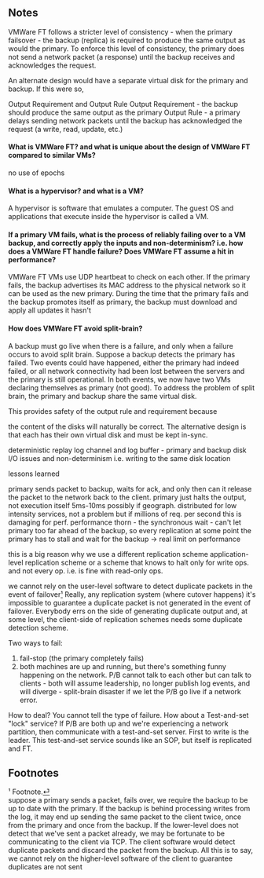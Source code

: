 ## Notes

VMWare FT follows a stricter level of consistency - when the primary failsover - the backup (replica) is required to produce the same output as would the primary. To enforce this level of consistency, the primary does not send a network packet (a response) until the backup receives and acknowledges the request.

An alternate design would have a separate virtual disk for the primary and backup. If this were so,

Output Requirement and Output Rule
Output Requirement - the backup should produce the same output as the primary
Output Rule - a primary delays sending network packets until the backup has acknowledged the request (a write, read, update, etc.)

#### What is VMWare FT? and what is unique about the design of VMWare FT compared to similar VMs?

no use of epochs

#### What is a hypervisor? and what is a VM?

A hypervisor is software that emulates a computer. The guest OS and applications that execute inside the hypervisor is called a VM.

#### If a primary VM fails, what is the process of reliably failing over to a VM backup, and correctly apply the inputs and non-determinism? i.e. how does a VMWare FT handle failure? Does VMWare FT assume a hit in performance?

VMWare FT VMs use UDP heartbeat to check on each other. If the primary fails, the backup advertises its MAC address to the physical network so it can be used as the new primary. During the time that the primary fails and the backup promotes itself as primary, the backup must download and apply all updates it hasn't

#### How does VMWare FT avoid split-brain?

A backup must go live when there is a failure, and only when a failure occurs to avoid split brain. Suppose a backup detects the primary has failed. Two events could have happened, either the primary had indeed failed, or all network connectivity had been lost between the servers and the primary is still operational. In both events, we now have two VMs declaring themselves as primary (not good). To address the problem of split brain, the primary and backup share the same virtual disk.

This provides safety of the output rule and requirement because

the content of the disks will naturally be correct. The alternative design is that each has their own virtual disk and must be kept in-sync.

deterministic replay
log channel and log buffer - primary and backup
disk I/O issues and non-determinism i.e. writing to the same disk location

lessons learned

primary sends packet to backup, waits for ack, and only then can it release the packet to the network back to the client. primary just halts the output, not execution itself
5ms-10ms possibly if geograph. distributed
for low intensity services, not a problem
but if millions of req. per second this is damaging for perf.
performance thorn - the synchronous wait - can't let primary too far ahead of the backup, so every replication
at some point the primary has to stall and wait for the backup
-> real limit on performance

this is a big reason why we use a different replication scheme
application-level replication scheme
or a scheme that knows to halt only for write ops. and not every op. i.e. is fine with read-only ops.

we cannot rely on the user-level software to detect duplicate packets in the event of failover<span id="f1">[¹](#1)</span>
Really, any replication system (where cutover happens) it's impossible to guarantee a duplicate packet is not generated in the event of failover. Everybody errs on the side of generating duplicate output and, at some level, the client-side of replication schemes needs some duplicate detection scheme.

Two ways to fail:

1. fail-stop (the primary completely fails)
2. both machines are up and running, but there's something funny happening on the network. P/B cannot talk to each other but can talk to clients - both will assume leadership, no longer publish log events, and will diverge - split-brain disaster if we let the P/B go live if a network error.

How to deal?
You cannot tell the type of failure. How about a Test-and-set "lock" service? If P/B are both up and we're experiencing a network partition, then communicate with a test-and-set server. First to write is the leader. This test-and-set service sounds like an SOP, but itself is replicated and FT.

## Footnotes

<span id="1">¹</span> Footnote.[⏎](#f1)<br> suppose a primary sends a packet, fails over, we require the backup to be up to date with the primary. If the backup is behind processing writes from the log, it may end up sending the same packet to the client twice, once from the primary and once from the backup. If the lower-level does not detect that we've sent a packet already, we may be fortunate to be communicating to the client via TCP. The client software would detect duplicate packets and discard the packet from the backup. All this is to say, we cannot rely on the higher-level software of the client to guarantee duplicates are not sent
